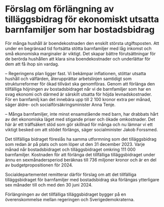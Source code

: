 # Förslag om förlängning av tilläggsbidrag för ekonomiskt utsatta barnfamiljer som har bostadsbidrag

För många hushåll är boendekostnaden den enskilt största utgiftsposten. Att under en begränsad tid fortsätta stötta barnfamiljer med låg inkomst och små ekonomiska marginaler är viktigt. Det skapar bättre förutsättningar för de berörda hushållen att klara sina boendekostnader och underlättar för dem att få ihop sin vardag.

– Regeringens plan ligger fast. Vi bekämpar inflationen, stöttar utsatta hushåll och välfärden, återupprättar arbetslinjen samtidigt som strukturreformer för ökad tillväxt ska genomföras. Genom att förlänga den tillfälliga höjningen av bostadsbidraget når vi de barnfamiljer som har en svag ekonomi och därmed är särskilt utsatta för höjda levnadskostnader. För en barnfamilj kan det innebära upp till 2 100 kronor extra per månad, säger äldre\- och socialförsäkringsminister Anna Tenje.

– Många barnfamiljer, inte minst ensamstående med barn, har drabbats hårt av det ekonomiska läget med stigande priser och ökade omkostnader. Det här är ett träffsäkert stöd som gör skillnad för många och nu lämnar vi ett viktigt besked om att stödet förlängs, säger socialminister Jakob Forssmed.

Det tillfälliga bidraget föreslås ha samma utformning som det tilläggsbidrag som redan är på plats och som löper ut den 31 december 2023\. Varje månad når bostadsbidraget och tilläggsbidraget omkring 111 000 barnfamiljer. Kostnaden för att förlänga det tillfälliga tilläggsbidraget under ännu en sexmånadersperiod beräknas till 736 miljoner kronor och är en del av budgetpropositionen för 2024\.

Socialdepartementet remitterar därför förslag om att det tillfälliga tilläggsbidraget för barnfamiljer med bostadsbidrag ska förlängas ytterligare sex månader till och med den 30 juni 2024\.

Förlängningen av det tillfälliga tilläggsbidraget bygger på en överenskommelse mellan regeringen och Sverigedemokraterna.
